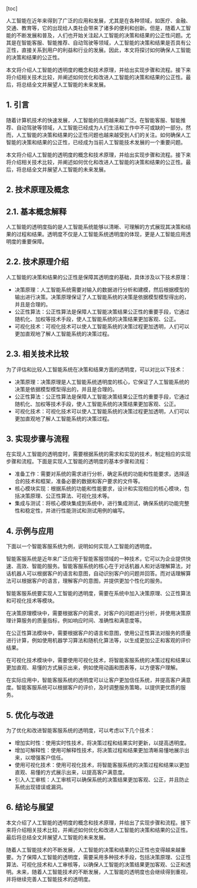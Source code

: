 
[toc]                    
                
                
人工智能在近年来得到了广泛的应用和发展，尤其是在各种领域，如医疗、金融、交通、教育等，它的出现给人类社会带来了诸多的便利和创新。但是，随着人工智能的不断发展和普及，人们也开始关注起人工智能的决策和结果的公正性问题。尤其是在智能客服、智能推荐、自动驾驶等领域，人工智能的决策和结果是否具有公正性，直接关系到用户的利益和行业的发展。因此，本文将探讨如何确保人工智能的决策和结果的公正性。

本文将介绍人工智能的透明度的概念和技术原理，并给出实现步骤和流程。接下来将介绍相关技术比较，并阐述如何优化和改进人工智能的决策和结果的公正性。最后，将总结全文并展望人工智能的未来发展。

## 1. 引言

随着计算机技术的快速发展，人工智能的应用越来越广泛。在智能客服、智能推荐、自动驾驶等领域，人工智能已经成为人们生活和工作中不可或缺的一部分。然而，人工智能的决策和结果的公正性问题也越来越受到人们的关注。如何确保人工智能的决策和结果的公正性，已经成为当前人工智能技术发展的一个重要问题。

本文将介绍人工智能的透明度的概念和技术原理，并给出实现步骤和流程。接下来将介绍相关技术比较，并阐述如何优化和改进人工智能的决策和结果的公正性。最后，将总结全文并展望人工智能的未来发展。

## 2. 技术原理及概念

## 2.1. 基本概念解释

人工智能的透明度指的是人工智能系统能够以清晰、可理解的方式展现其决策和结果的过程和结果。透明度不仅是人工智能系统透明度的体现，更是人工智能应用透明度的重要保障。

## 2.2. 技术原理介绍

人工智能的决策和结果的公正性是保障其透明度的基础，具体涉及以下技术原理：

- 决策原理：人工智能系统需要对输入的数据进行分析和建模，然后根据模型的输出进行决策。决策原理保证了人工智能系统的决策是依据模型模型得出的，并且是合理的。
- 公正性算法：公正性算法是保障人工智能决策结果公正性的重要手段，它通过随机化、加权等技术手段，使人工智能系统的决策结果更加客观、公正。
- 可视化技术：可视化技术可以使人工智能系统的决策过程更加透明，人们可以更加直观地了解人工智能系统的决策过程。

## 2.3. 相关技术比较

为了评估和比较人工智能系统在决策和结果方面的透明度，可以对比以下技术：

- 决策原理：决策原理是人工智能系统透明度的核心，它保证了人工智能系统的决策是依据模型模型得出的，并且是合理的。
- 公正性算法：公正性算法是保障人工智能决策结果公正性的重要手段，它通过随机化、加权等技术手段，使人工智能系统的决策结果更加客观、公正。
- 可视化技术：可视化技术可以使人工智能系统的决策过程更加透明，人们可以更加直观地了解人工智能系统的决策过程。

## 3. 实现步骤与流程

在实现人工智能的透明度时，需要根据系统的需求和实现的技术，制定相应的实现步骤和流程。下面是实现人工智能的透明度的基本步骤和流程：

- 准备工作：需要对系统的需求进行分析，确定系统的功能和性能要求，选择适合的技术和框架，准备必要的数据和客户要求的文件等。
- 核心模块实现：根据系统的功能和性能要求，设计和实现相应的核心模块，包括决策原理、公正性算法、可视化技术等。
- 集成与测试：将核心模块集成到系统中，进行集成测试，确保系统的功能完整性和稳定性，并进行性能测试和测试用例的编写。

## 4. 示例与应用

下面以一个智能客服系统为例，说明如何实现人工智能的透明度。

智能客服系统是近年来广泛应用于智能客服领域的一种技术，它可以为企业提供快速、高效、智能的服务。智能客服系统的核心在于对话机器人和对话理解算法，对话机器人可以根据客户的语言和意图，自动识别客户的问题并回答。而对话理解算法可以根据客户的语言，理解客户的意图，并提供更加个性化的服务。

智能客服系统要实现人工智能的透明度，需要在系统中加入决策原理、公正性算法和可视化技术等模块。

在决策原理模块中，需要根据客户的需求，对客户的问题进行分析，并使用决策原理计算服务的质量指标，例如响应时间、准确性和满意度等。

在公正性算法模块中，需要根据客户的语言和意图，使用公正性算法对服务的质量进行计算，例如使用机器学习算法和随机化算法等，以生成更加公正和客观的评价结果。

在可视化技术模块中，需要使用可视化技术，将智能客服系统的决策过程和结果以更加直观、易懂的方式展示出来，例如使用动画和图表等，以方便客户理解。

在实际应用中，智能客服系统的透明度可以让客户更加信任系统，并提高客户满意度。智能客服系统可以根据客户的评价，及时调整服务策略，以提供更优质的服务。

## 5. 优化与改进

为了优化和改进智能客服系统的透明度，可以考虑以下几个技术：

- 增加实时性：使用实时性技术，将决策过程和结果实时更新，以提高透明度。
- 增加可解释性：使用可解释性技术，将决策过程和结果更加清晰易懂地展示出来，以增强客户信任。
- 使用可视化技术：使用可视化技术，将智能客服系统的决策过程和结果以更加直观、易懂的方式展示出来，以提高客户满意度。
- 引入人工审核：人工审核可以确保系统的决策结果更加客观、公正，并且防止系统出现错误或漏洞。

## 6. 结论与展望

本文介绍了人工智能的透明度的概念和技术原理，并给出了实现步骤和流程。接下来将介绍相关技术比较，并阐述如何优化和改进人工智能的决策和结果的公正性。最后将总结全文并展望人工智能的未来发展。

随着人工智能技术的不断发展，人工智能的决策和结果的公正性也变得越来越重要。为了保障人工智能的透明度，需要采用多种技术手段，包括决策原理、公正性算法、可视化技术和人工审核等，以确保人工智能的决策结果更加客观、公正和透明。未来，随着人工智能技术的不断发展，人工智能的透明度也会继续得到重视，并将继续完善人工智能技术的透明度。

